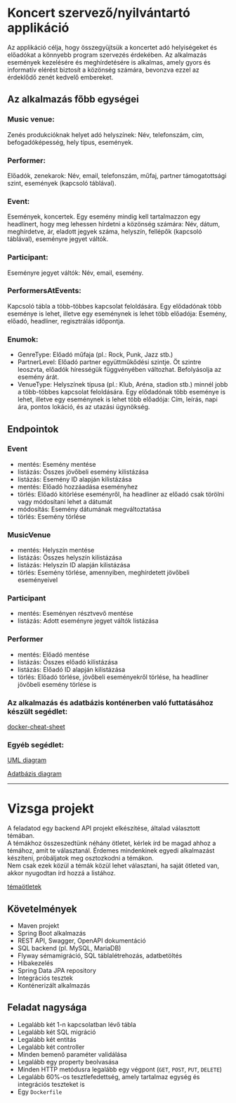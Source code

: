 # Koncert szervező/nyilvántartó applikáció

Az applikáció célja, hogy összegyüjtsük a koncertet adó helyiségeket és előadókat a könnyebb program szervezés 
érdekében. Az alkalmazás események kezelésére és meghírdetésére is alkalmas, amely gyors és informatív elérést 
biztosít a közönség számára, bevonzva ezzel az érdeklődő zenét kedvelő embereket.


## Az alkalmazás főbb egységei
### Music venue:
Zenés produkcióknak helyet adó helyszínek: Név, telefonszám, cím, befogadóképesség, hely típus, események.
### Performer:
Előadók, zenekarok: Név, email, telefonszám, műfaj, partner támogatottsági szint, események (kapcsoló táblával).
### Event:
Események, koncertek. Egy esemény mindig kell tartalmazzon egy headlinert, hogy meg lehessen hírdetni a 
közönség számára: Név, dátum, meghírdetve, ár, eladott jegyek száma, helyszín, fellépők (kapcsoló táblával), 
eseményre jegyet váltók.
### Participant:
Eseményre jegyet váltók: Név, email, esemény.
### PerformersAtEvents:
Kapcsoló tábla a több-többes kapcsolat feloldására. Egy elődadónak több eseménye is lehet, illetve egy eseménynek 
is lehet több előadója: Esemény, előadó, headliner, regisztrálás időpontja.
### Enumok:
- GenreType: Előadó műfaja (pl.: Rock, Punk, Jazz stb.)
- PartnerLevel: Előadó partner együttműkődési szintje. Öt szintre leoszvta, előadók hírességük 
függvényében változhat. Befolyásolja az esemény árát.
- VenueType: Helyszínek típusa (pl.: Klub, Aréna, stadion stb.)
minnél jobb a több-többes kapcsolat feloldására. Egy elődadónak több eseménye is lehet, illetve egy eseménynek
is lehet több előadója: Cím, leírás, napi ára, pontos lokáció, és az utazási ügynökség.


## Endpointok
### Event
- mentés: Esemény mentése
- listázás: Összes jövőbeli esemény kilistázása
- listázás: Esemény ID alapján kilistázása
- mentés: Előadó hozzáadása eseményhez
- törlés: Előadó kitörlése eseményről, ha headliner az előadó csak törölni vagy módosítani lehet a dátumát
- módosítás: Esemény dátumának megváltoztatása
- törlés: Esemény törlése

### MusicVenue
- mentés: Helyszín mentése
- listázás: Összes helyszín kilistázása
- listázás: Helyszín ID alapján kilistázása
- törlés: Esemény törlése, amennyiben, meghírdetett jövőbeli eseményeivel

### Participant
- mentés: Eseményen résztvevő mentése
- listázás: Adott eseményre jegyet váltók listázása

### Performer
- mentés: Előadó mentése
- listázás: Összes előadó kilistázása
- listázás: Előadó ID alapján kilistázása
- törlés: Előadó törlése, jövőbeli eseményekről törlése, ha headliner jövőbeli esemény törlése is


### Az alkalmazás és adatbázis konténerben való futtatásához készült segédlet: 
 [docker-cheat-sheet](docker-cheat-sheet.md)

### Egyéb segédlet:
[UML diagram](uml.png)

[Adatbázis diagram](database_diagram.PNG)



------------------------------------------------------------------------------------------------------------------------

# Vizsga projekt

A feladatod egy backend API projekt elkészítése, általad választott témában.  
A témákhoz összeszedtünk néhány ötletet, kérlek írd be magad ahhoz a témához, amit te választanál. Érdemes mindenkinek egyedi alkalmazást készíteni, próbáljatok meg osztozkodni a témákon.  
Nem csak ezek közül a témák közül lehet választani, ha saját ötleted van, akkor nyugodtan írd hozzá a listához.

[témaötletek](https://docs.google.com/document/d/1ct21ZzbqeV0_Zvw_0k_dwjtEQVKa7aLqE49pB1Uq1eI/edit?usp=sharing)

## Követelmények

* Maven projekt
* Spring Boot alkalmazás
* REST API, Swagger, OpenAPI dokumentáció
* SQL backend (pl. MySQL, MariaDB)
* Flyway sémamigráció, SQL táblalétrehozás, adatbetöltés
* Hibakezelés
* Spring Data JPA repository
* Integrációs tesztek
* Konténerizált alkalmazás

## Feladat nagysága

* Legalább két 1-n kapcsolatban lévő tábla
* Legalább két SQL migráció
* Legalább két entitás
* Legalább két controller
* Minden bemenő paraméter validálása
* Legalább egy property beolvasása
* Minden HTTP metódusra legalább egy végpont (`GET`, `POST`, `PUT`, `DELETE`)
* Legalább 60%-os tesztlefedettség, amely tartalmaz egység és integrációs teszteket is
* Egy `Dockerfile`
